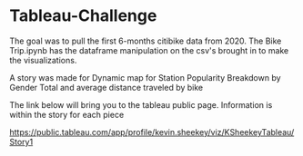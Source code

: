 # Tableau-Challenge

The goal was to pull the first 6-months citibike data from 2020. The Bike Trip.ipynb has the dataframe manipulation on the csv's brought in to make the visualizations.

A story was made for
   Dynamic map for Station Popularity
   Breakdown by Gender
   Total and average distance traveled by bike

The link below will bring you to the tableau public page. Information is within the story for each piece

https://public.tableau.com/app/profile/kevin.sheekey/viz/KSheekeyTableau/Story1
